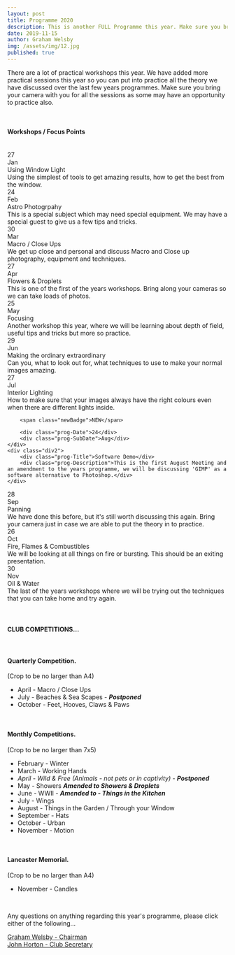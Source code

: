 ```yaml
---
layout: post
title: Programme 2020
description: This is another FULL Programme this year. Make sure you bring your camera with you as we have lots of workshops.
date: 2019-11-15
author: Graham Welsby
img: /assets/img/12.jpg
published: true
---
```


There are a lot of practical workshops this year. We have added more practical sessions this year so you can put into practice all the theory we have discussed over the last few years programmes. Make sure you bring your camera with you for all the sessions as some may have an opportunity to practice also.

 
<br>

#### __Workshops / Focus Points__

<br>

<div class="parent-prog">
	<div class="div1">
		<div class="prog-Date">27</div>
		<div class="prog-SubDate">Jan</div>
	</div>
	<div class="div2">
		<div class="prog-Title">Using Window Light</div>
		<div class="prog-Description">Using the simplest of tools to get amazing results, how to get the best from the window.</div>
	</div>
</div>



<div class="parent-prog">
	<div class="div1">
		<div class="prog-Date">24</div>
		<div class="prog-SubDate">Feb</div>
	</div>
	<div class="div2">
		<div class="prog-Title">Astro Photogrpahy</div>
		<div class="prog-Description">This is a special subject which may need special equipment. We may have a special guest to give us a few tips and tricks.</div>
	</div>
</div>



<div class="parent-prog">
	<div class="div1">
		<div class="prog-Date">30</div>
		<div class="prog-SubDate">Mar</div>
	</div>
	<div class="div2">
		<div class="prog-Title">Macro / Close Ups</div>
		<div class="prog-Description">We get up close and personal and discuss Macro and Close up photography, equipment and techniques.</div>
	</div>
</div>



<div class="parent-prog">
	<div class="div1">
		<div class="prog-Date">27</div>
		<div class="prog-SubDate">Apr</div>
	</div>
	<div class="div2">
		<div class="prog-Title">Flowers &amp; Droplets</div>
		<div class="prog-Description">This is one of the first of the years workshops. Bring along your cameras so we can take loads of photos.</div>
	</div>
</div>



<div class="parent-prog">
	<div class="div1">
		<div class="prog-Date">25</div>
		<div class="prog-SubDate">May</div>
	</div>
	<div class="div2">
		<div class="prog-Title">Focusing</div>
		<div class="prog-Description">Another workshop this year, where we will be learning about depth of field, useful tips and tricks but more so practice.</div>
	</div>
</div>



<div class="parent-prog">
	<div class="div1">
		<div class="prog-Date">29</div>
		<div class="prog-SubDate">Jun</div>
	</div>
	<div class="div2">
		<div class="prog-Title">Making the ordinary extraordinary</div>
		<div class="prog-Description">Can you, what to look out for, what techniques to use to make your normal images amazing.</div>
	</div>
</div>


<div class="parent-prog">
	<div class="div1">
		<div class="prog-Date">27</div>
		<div class="prog-SubDate">Jul</div>
	</div>
	<div class="div2">
		<div class="prog-Title">Interior Lighting</div>
		<div class="prog-Description">How to make sure that your images always have the right colours even when there are different lights inside.</div>
	</div>

</div>


<div class="parent-prog">
	<div class="div1">	
		
		<span class="newBadge">NEW</span>

		<div class="prog-Date">24</div>
		<div class="prog-SubDate">Aug</div>
	</div>
	<div class="div2">
		<div class="prog-Title">Software Demo</div>
		<div class="prog-Description">This is the first August Meeting and an amendment to the years programme, we will be discussing 'GIMP' as a software alternative to Photoshop.</div>
	</div>
</div>



<div class="parent-prog">
	<div class="div1">
		<div class="prog-Date">28</div>
		<div class="prog-SubDate">Sep</div>
	</div>
	<div class="div2">
		<div class="prog-Title">Panning</div>
		<div class="prog-Description">We have done this before, but it's still worth discussing this again. Bring your camera just in case we are able to put the theory in to practice.</div>
	</div>
</div>



<div class="parent-prog">
	<div class="div1">
		<div class="prog-Date">26</div>
		<div class="prog-SubDate">Oct</div>
	</div>
	<div class="div2">
		<div class="prog-Title">Fire, Flames &amp; Combustibles</div>
		<div class="prog-Description">We will be looking at all things on fire or bursting. This should be an exiting presentation.</div>
	</div>
</div>



<div class="parent-prog">
	<div class="div1">
		<div class="prog-Date">30</div>
		<div class="prog-SubDate">Nov</div>
	</div>
	<div class="div2">
		<div class="prog-Title">Oil &amp; Water</div>
		<div class="prog-Description">The last of the years workshops where we will be trying out the techniques that you can take home and try again.</div>
	</div>
</div>

<br>
<br>

#### CLUB COMPETITIONS...

<br>

#### Quarterly Competition.

<p class="prog-SubDesc">(Crop to be no larger than A4)</p>

* April - Macro / Close Ups
* July - Beaches &amp; Sea Scapes - ***Postponed***
* October - Feet, Hooves, Claws &amp; Paws

<br>

#### Monthly Competitions.

<p class="prog-SubDesc">(Crop to be no larger than 7x5)</p>

* February - Winter
* March - Working Hands
* *April - Wild &amp; Free (Animals - not pets or in captivity)* - ***Postponed***
* May - Showers ***Amended to Showers &amp; Droplets***
* June - WWII - ***Amended to - Things in the Kitchen***
* July - Wings
* August - Things in the Garden / Through your Window
* September - Hats
* October - Urban
* November - Motion

<br>

#### Lancaster Memorial.
(Crop to be no larger than A4)

* November - Candles

<br>

Any questions on anything regarding this year's programme, please click either of the following...

<a href="mailto:grahamwelsby@gmail.com">Graham Welsby - Chairman</a>
<br>
<a href="mailto:john.horton4@btinternet.com">John Horton - Club Secretary</a>


